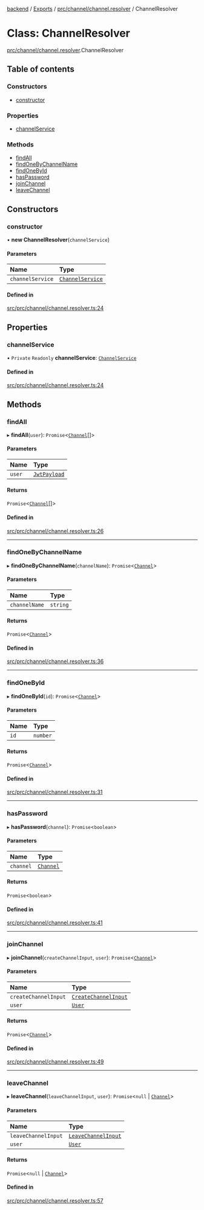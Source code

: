 [backend](../README.md) / [Exports](../modules.md) / [prc/channel/channel.resolver](../modules/prc_channel_channel_resolver.md) / ChannelResolver

# Class: ChannelResolver

[prc/channel/channel.resolver](../modules/prc_channel_channel_resolver.md).ChannelResolver

## Table of contents

### Constructors

- [constructor](prc_channel_channel_resolver.ChannelResolver.md#constructor)

### Properties

- [channelService](prc_channel_channel_resolver.ChannelResolver.md#channelservice)

### Methods

- [findAll](prc_channel_channel_resolver.ChannelResolver.md#findall)
- [findOneByChannelName](prc_channel_channel_resolver.ChannelResolver.md#findonebychannelname)
- [findOneById](prc_channel_channel_resolver.ChannelResolver.md#findonebyid)
- [hasPassword](prc_channel_channel_resolver.ChannelResolver.md#haspassword)
- [joinChannel](prc_channel_channel_resolver.ChannelResolver.md#joinchannel)
- [leaveChannel](prc_channel_channel_resolver.ChannelResolver.md#leavechannel)

## Constructors

### constructor

• **new ChannelResolver**(`channelService`)

#### Parameters

| Name | Type |
| :------ | :------ |
| `channelService` | [`ChannelService`](prc_channel_channel_service.ChannelService.md) |

#### Defined in

[src/prc/channel/channel.resolver.ts:24](https://github.com/GQDeltex/ft_transcendence/blob/main/backend/src/prc/channel/channel.resolver.ts#L24)

## Properties

### channelService

• `Private` `Readonly` **channelService**: [`ChannelService`](prc_channel_channel_service.ChannelService.md)

#### Defined in

[src/prc/channel/channel.resolver.ts:24](https://github.com/GQDeltex/ft_transcendence/blob/main/backend/src/prc/channel/channel.resolver.ts#L24)

## Methods

### findAll

▸ **findAll**(`user`): `Promise`<[`Channel`](prc_channel_entities_channel_entity.Channel.md)[]\>

#### Parameters

| Name | Type |
| :------ | :------ |
| `user` | [`JwtPayload`](../interfaces/auth_strategy_jwt_strategy.JwtPayload.md) |

#### Returns

`Promise`<[`Channel`](prc_channel_entities_channel_entity.Channel.md)[]\>

#### Defined in

[src/prc/channel/channel.resolver.ts:26](https://github.com/GQDeltex/ft_transcendence/blob/main/backend/src/prc/channel/channel.resolver.ts#L26)

___

### findOneByChannelName

▸ **findOneByChannelName**(`channelName`): `Promise`<[`Channel`](prc_channel_entities_channel_entity.Channel.md)\>

#### Parameters

| Name | Type |
| :------ | :------ |
| `channelName` | `string` |

#### Returns

`Promise`<[`Channel`](prc_channel_entities_channel_entity.Channel.md)\>

#### Defined in

[src/prc/channel/channel.resolver.ts:36](https://github.com/GQDeltex/ft_transcendence/blob/main/backend/src/prc/channel/channel.resolver.ts#L36)

___

### findOneById

▸ **findOneById**(`id`): `Promise`<[`Channel`](prc_channel_entities_channel_entity.Channel.md)\>

#### Parameters

| Name | Type |
| :------ | :------ |
| `id` | `number` |

#### Returns

`Promise`<[`Channel`](prc_channel_entities_channel_entity.Channel.md)\>

#### Defined in

[src/prc/channel/channel.resolver.ts:31](https://github.com/GQDeltex/ft_transcendence/blob/main/backend/src/prc/channel/channel.resolver.ts#L31)

___

### hasPassword

▸ **hasPassword**(`channel`): `Promise`<`boolean`\>

#### Parameters

| Name | Type |
| :------ | :------ |
| `channel` | [`Channel`](prc_channel_entities_channel_entity.Channel.md) |

#### Returns

`Promise`<`boolean`\>

#### Defined in

[src/prc/channel/channel.resolver.ts:41](https://github.com/GQDeltex/ft_transcendence/blob/main/backend/src/prc/channel/channel.resolver.ts#L41)

___

### joinChannel

▸ **joinChannel**(`createChannelInput`, `user`): `Promise`<[`Channel`](prc_channel_entities_channel_entity.Channel.md)\>

#### Parameters

| Name | Type |
| :------ | :------ |
| `createChannelInput` | [`CreateChannelInput`](prc_channel_channel_input.CreateChannelInput.md) |
| `user` | [`User`](users_entities_user_entity.User.md) |

#### Returns

`Promise`<[`Channel`](prc_channel_entities_channel_entity.Channel.md)\>

#### Defined in

[src/prc/channel/channel.resolver.ts:49](https://github.com/GQDeltex/ft_transcendence/blob/main/backend/src/prc/channel/channel.resolver.ts#L49)

___

### leaveChannel

▸ **leaveChannel**(`leaveChannelInput`, `user`): `Promise`<``null`` \| [`Channel`](prc_channel_entities_channel_entity.Channel.md)\>

#### Parameters

| Name | Type |
| :------ | :------ |
| `leaveChannelInput` | [`LeaveChannelInput`](prc_channel_channel_input.LeaveChannelInput.md) |
| `user` | [`User`](users_entities_user_entity.User.md) |

#### Returns

`Promise`<``null`` \| [`Channel`](prc_channel_entities_channel_entity.Channel.md)\>

#### Defined in

[src/prc/channel/channel.resolver.ts:57](https://github.com/GQDeltex/ft_transcendence/blob/main/backend/src/prc/channel/channel.resolver.ts#L57)
